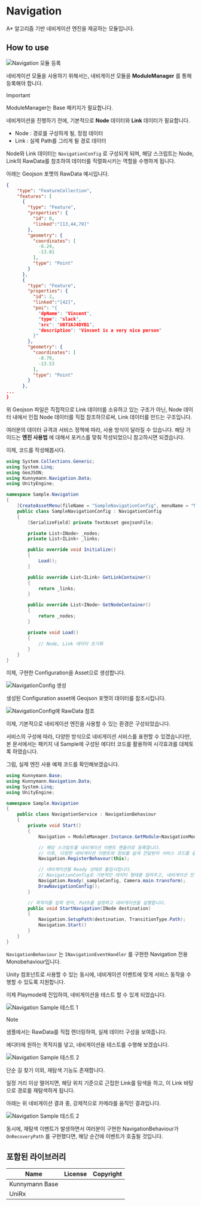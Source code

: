# Navigation

A* 알고리즘 기반 네비게이션 엔진을 제공하는 모듈입니다.

## How to use

![Navigation 모듈 등록](./Images/img_navigation_howtouse01.png)

네비게이션 모듈을 사용하기 위해서는, 네비게이션 모듈을 **ModuleManager** 를 통해 등록해야 합니다.

> [!IMPORTANT]
> ModuleManager는 Base 패키지가 필요합니다.

네비게이션을 진행하기 전에, 기본적으로 **Node** 데이터와 **Link** 데이터가 필요합니다.
- Node : 경로를 구성하게 될, 정점 데이터
- Link : 실제 Path를 그리게 될 경로 데이터

Node와 Link 데이터는 `NavigationConfig` 로 구성되게 되며, 해당 스크립트는 Node, Link의 RawData를 참조하여 데이터를 직렬화시키는 역할을 수행하게 됩니다.

아래는 Geojson 포멧의 RawData 예시입니다.

```json
{
    "type": "FeatureCollection",
    "features": [
      {
        "type": "Feature",
        "properties": {
          "id": 0,
          "linked":"[13,44,79]"
        },
        "geometry": {
          "coordinates": [
            -6.24,
            -13.81
          ],
          "type": "Point"
        }
      },
      {
        "type": "Feature",
        "properties": {
          "id": 2,
          "linked":"[42]",
          "poi": "{
            "dpName": "Vincent",
            "type": "slack",
            "src": "U0716J4DYB1",
            "description": "Vincent is a very nice person"
          }"
        },
        "geometry": {
          "coordinates": [
            -8.79,
            -13.53
          ],
          "type": "Point"
        }
      },
...
}
```

위 Geojson 파일은 직접적으로 Link 데이터를 소유하고 있는 구조가 아닌, Node 데이터 내에서 인접 Node 데이터를 직접 참조하므로써, Link 데이터를 만드는 구조입니다.

여러분의 데이터 규격과 서비스 정책에 따라, 사용 방식이 달라질 수 있습니다. 해당 가이드는 **엔진 사용법** 에 대해서 포커스를 맞춰 작성되었으니 참고하시면 되겠습니다.

이제, 코드를 작성해봅시다.

```csharp
using System.Collections.Generic;
using System.Linq;
using GeoJSON;
using Kunnymann.Navigation.Data;
using UnityEngine;

namespace Sample.Navigation
{
    [CreateAssetMenu(fileName = "SampleNavigationConfig", menuName = "Navigation/SampleNavigationConfig")]
    public class SampleNavigationConfig : NavigationConfig
    {
        [SerializeField] private TextAsset geojsonFile;

        private List<INode> _nodes;
        private List<ILink> _links;

        public override void Initialize()
        {
            Load();
        }

        public override List<ILink> GetLinkContainer()
        {
            return _links;
        }

        public override List<INode> GetNodeContainer()
        {
            return _nodes;
        }

        private void Load()
        {
            // Node, Link 데이터 초기화
        }
    }
}
```

이제, 구현한 Configuration을 Asset으로 생성합니다.

![NavigationConfig 생성](./Images/img_navigation_howtouse02.png)

생성된 Configuration asset에 Geojson 포멧의 데이터를 참조시킵니다.

![NavigationConfig에 RawData 참조](./Images/img_navigation_howtouse03.png)

이제, 기본적으로 네비게이션 엔진을 사용할 수 있는 환경은 구성되었습니다.

서비스의 구성에 따라, 다양한 방식으로 네비게이션 서비스를 표현할 수 있겠습니다만, 본 문서에서는 패키지 내 Sample에 구성된 에디터 코드를 활용하여 시각효과를 대체토록 하였습니다.

그럼, 실제 엔진 사용 예제 코드를 확인해보겠습니다.

```csharp
using Kunnymann.Base;
using Kunnymann.Navigation.Data;
using System.Linq;
using UnityEngine;

namespace Sample.Navigation
{
    public class NavigationService : NavigationBehaviour
    {
        private void Start()
        {
            Navigation = ModuleManager.Instance.GetModule<NavigationModule>();

            // 해당 스크립트를 네비게이션 이벤트 핸들러로 등록합니다.
            // 이후, 다양한 네비게이션 이벤트와 정보를 쉽게 전달받아 서비스 코드를 쉽게 구현할 수 있습니다.
            Navigation.RegisterBehavour(this);

            // 네비게이션을 Ready 상태로 돌입시킵니다.
            // NavigationConfig로 기본적인 데이터 형태를 알려주고, 네비게이션 진행 주체는 메인 카메라가 될 것입니다.
            Navigation.Ready(_sampleConfig, Camera.main.transform);
            DrawNavigationConfig();
        }

        // 목적지를 입력 받아, Path를 설정하고 네비게이션을 실행합니다.
        public void StartNavigation(INode destination)
        {
            Navigation.SetupPath(destination, TransitionType.Path);
            Navigation.Start()
        }
    }
}
```

`NavigationBehaviour` 는 `INavigationEventHandler` 를 구현한 Navigation 전용 Monobehaviour입니다.

Unity 컴포넌트로 사용할 수 있는 동시에, 네비게이션 이벤트에 맞게 서비스 동작을 수행할 수 있도록 지원합니다.

이제 Playmode에 진입하여, 네비게이션을 테스트 할 수 있게 되었습니다.

![Navigation Sample 테스트 1](./Images/img_navigation_howtouse04.png)

> [!NOTE]
> 샘플에서는 RawData를 직접 렌더링하여, 실제 데이터 구성을 보여줍니다.

에디터에 원하는 목적지를 넣고, 네비게이션을 테스트를 수행해 보겠습니다.

![Navigation Sample 테스트 2](./Images/img_navigation_howtouse05.png)

단순 길 찾기 이외, 재탐색 기능도 존재합니다.

일정 거리 이상 멀어지면, 해당 위치 기준으로 근접한 Link를 탐색을 하고, 이 Link 바탕으로 경로를 재탐색하게 됩니다.

아래는 위 네비게이션 결과 중, 강제적으로 카메라를 움직인 결과입니다.

![Navigation Sample 테스트 2](./Images/img_navigation_howtouse06.png)

동시에, 재탐색 이벤트가 발생하면서 여러분이 구현한 NavigationBehaviour가 `OnRecoveryPath` 를 구현했다면, 해당 순간에 이벤트가 호출될 것입니다.

## 포함된 라이브러리

| Name           | License | Copyright |
|----------------|---------|-----------|
| Kunnymann Base |         |           |
| UniRx          |         |           |